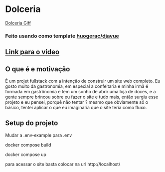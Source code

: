 # Dolceria
[Dolceria Giff](gifProjeto.gif)
### Feito usando como template [huogerac/djavue](https://github.com/huogerac/djavue)

## [Link para o vídeo](https://www.loom.com/share/0e1a43407c5f4090a6fea76bd7a681f2)
## O que é e motivação  

É um projet fullstack com a intenção de construir um site web completo. Eu gosto muito da gastronomia, em especial a confeitaria e minha irmã é formada em gastrônomia e tem um sonho de abrir uma loja de doces, e a gente sempre brincou sobre eu fazer o site e tudo mais, então surgiu esse projeto e eu pensei, porquê não tentar ? mesmo que obviamente só o básico, tentei aplicar o que eu imaginaria que o site teria como fluxo.

## Setup do projeto
Mudar a .env-example para .env

docker compose build 

docker compose up

para acessar o site basta colocar na url http://localhost/
